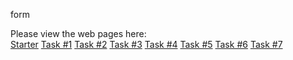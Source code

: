 form

Please view the web pages here:\
[Starter](https://itssamaribrahim.github.io/alx-frontend-for-fun/form/00-article.html)
[Task #1](https://itssamaribrahim.github.io/alx-frontend-for-fun/form/01-article.html)
[Task #2](https://itssamaribrahim.github.io/alx-frontend-for-fun/form/02-article.html)
[Task #3](https://itssamaribrahim.github.io/alx-frontend-for-fun/form/03-article.html)
[Task #4](https://itssamaribrahim.github.io/alx-frontend-for-fun/form/04-article.html)
[Task #5](https://itssamaribrahim.github.io/alx-frontend-for-fun/form/05-article.html)
[Task #6](https://itssamaribrahim.github.io/alx-frontend-for-fun/form/06-article.html)
[Task #7](https://itssamaribrahim.github.io/alx-frontend-for-fun/form/07-article.html)
